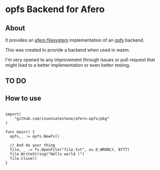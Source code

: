 # opfs Backend for Afero

## About
It provides an [afero filesystem](https://github.com/spf13/afero/) implementation of an [opfs](https://developer.mozilla.org/en-US/docs/Web/API/File_System_API/Origin_private_file_system) backend.

This was created to provide a backend when used in wasm.

I'm very opened to any improvement through issues or pull-request that might lead to a better implementation or even
better testing.

## TO DO


## How to use
```golang

import(
	"github.com/insensatestone/afero-opfs/pkg"
)

func main() {
  opfs,_ := opfs.NewFs()

  // And do your thing
  file, _ := fs.OpenFile("file.txt", os.O_WRONLY, 0777)
  file.WriteString("Hello world !")
  file.Close()
}
```
